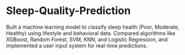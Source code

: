 # Sleep-Quality-Prediction
Built a machine learning model to classify sleep health (Poor, Moderate, Healthy) using lifestyle and behavioral data. Compared algorithms like XGBoost, Random Forest, SVM, KNN, and Logistic Regression, and implemented a user input system for real-time predictions.
